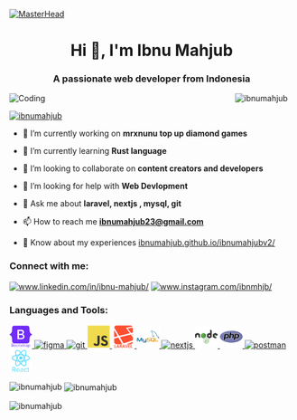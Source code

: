 [![MasterHead](https://i.pinimg.com/originals/2a/53/65/2a53651a35816f499270d8275fd5318f.gif)](ibnumahjub.github.io/ibnumahjubv2/)

<h1 align="center">Hi 👋, I'm Ibnu Mahjub</h1>
<h3 align="center">A passionate web developer from Indonesia</h3>

<img align="left" src="https://camo.githubusercontent.com/19db51af5f90f1b152bc0b9078f5fe97053955be5074f03f17019c70345bdcdb/68747470733a2f2f6d69726f2e6d656469756d2e636f6d2f6d61782f313336302f302a37513379765349765f7430696f4a2d5a2e676966" alt="Coding" width="400">

<p align="left"> <img src="https://komarev.com/ghpvc/?username=ibnumahjub&label=Profile%20views&color=0e75b6&style=flat" alt="ibnumahjub" /> </p>

<p align="left"> <a href="https://github.com/ryo-ma/github-profile-trophy"><img src="https://github-profile-trophy.vercel.app/?username=ibnumahjub" alt="ibnumahjub" /></a> </p>

- 🔭 I’m currently working on **mrxnunu top up diamond games**

- 🌱 I’m currently learning **Rust language**

- 👯 I’m looking to collaborate on **content creators and developers**

- 🤝 I’m looking for help with **Web Devlopment**

- 💬 Ask me about **laravel, nextjs , mysql, git**

- 📫 How to reach me **ibnumahjub23@gmail.com**

- 📄 Know about my experiences [ibnumahjub.github.io/ibnumahjubv2/](ibnumahjub.github.io/ibnumahjubv2/)

<h3 align="left">Connect with me:</h3>
<p align="left">
<a href="https://linkedin.com/in/www.linkedin.com/in/ibnu-mahjub/" target="blank"><img align="center" src="https://raw.githubusercontent.com/rahuldkjain/github-profile-readme-generator/master/src/images/icons/Social/linked-in-alt.svg" alt="www.linkedin.com/in/ibnu-mahjub/" height="30" width="40" /></a>
<a href="https://instagram.com/www.instagram.com/ibnmhjb/" target="blank"><img align="center" src="https://raw.githubusercontent.com/rahuldkjain/github-profile-readme-generator/master/src/images/icons/Social/instagram.svg" alt="www.instagram.com/ibnmhjb/" height="30" width="40" /></a>
</p>

<h3 align="left">Languages and Tools:</h3>
<p align="left"> <a href="https://getbootstrap.com" target="_blank" rel="noreferrer"> <img src="https://raw.githubusercontent.com/devicons/devicon/master/icons/bootstrap/bootstrap-plain-wordmark.svg" alt="bootstrap" width="40" height="40"/> </a> <a href="https://www.figma.com/" target="_blank" rel="noreferrer"> <img src="https://www.vectorlogo.zone/logos/figma/figma-icon.svg" alt="figma" width="40" height="40"/> </a> <a href="https://git-scm.com/" target="_blank" rel="noreferrer"> <img src="https://www.vectorlogo.zone/logos/git-scm/git-scm-icon.svg" alt="git" width="40" height="40"/> </a> <a href="https://developer.mozilla.org/en-US/docs/Web/JavaScript" target="_blank" rel="noreferrer"> <img src="https://raw.githubusercontent.com/devicons/devicon/master/icons/javascript/javascript-original.svg" alt="javascript" width="40" height="40"/> </a> <a href="https://laravel.com/" target="_blank" rel="noreferrer"> <img src="https://raw.githubusercontent.com/devicons/devicon/master/icons/laravel/laravel-plain-wordmark.svg" alt="laravel" width="40" height="40"/> </a> <a href="https://www.mysql.com/" target="_blank" rel="noreferrer"> <img src="https://raw.githubusercontent.com/devicons/devicon/master/icons/mysql/mysql-original-wordmark.svg" alt="mysql" width="40" height="40"/> </a> <a href="https://nextjs.org/" target="_blank" rel="noreferrer"> <img src="https://cdn.worldvectorlogo.com/logos/nextjs-2.svg" alt="nextjs" width="40" height="40"/> </a> <a href="https://nodejs.org" target="_blank" rel="noreferrer"> <img src="https://raw.githubusercontent.com/devicons/devicon/master/icons/nodejs/nodejs-original-wordmark.svg" alt="nodejs" width="40" height="40"/> </a> <a href="https://www.php.net" target="_blank" rel="noreferrer"> <img src="https://raw.githubusercontent.com/devicons/devicon/master/icons/php/php-original.svg" alt="php" width="40" height="40"/> </a> <a href="https://postman.com" target="_blank" rel="noreferrer"> <img src="https://www.vectorlogo.zone/logos/getpostman/getpostman-icon.svg" alt="postman" width="40" height="40"/> </a> <a href="https://reactjs.org/" target="_blank" rel="noreferrer"> <img src="https://raw.githubusercontent.com/devicons/devicon/master/icons/react/react-original-wordmark.svg" alt="react" width="40" height="40"/> </a> </p>

<p><img align="left" src="https://github-readme-stats.vercel.app/api/top-langs?username=ibnumahjub&show_icons=true&locale=en&layout=compact" alt="ibnumahjub" /></p>

<p>&nbsp;<img align="center" src="https://github-readme-stats.vercel.app/api?username=ibnumahjub&show_icons=true&locale=en" alt="ibnumahjub" /></p>

<p><img align="center" src="https://github-readme-streak-stats.herokuapp.com/?user=ibnumahjub&" alt="ibnumahjub" /></p>

